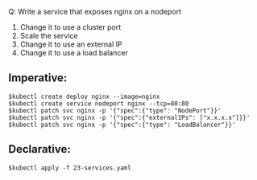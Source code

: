 Q: Write a service that exposes nginx on a nodeport

1. Change it to use a cluster port
2. Scale the service
3. Change it to use an external IP
4. Change it to use a load balancer

## Imperative:

```shell
$kubectl create deploy nginx --image=nginx
$kubectl create service nodeport nginx --tcp=80:80
$kubectl patch svc nginx -p '{"spec":{"type": "NodePort"}}'
$kubectl patch svc nginx -p '{"spec":{"externalIPs": ["x.x.x.x"]}}'
$kubectl patch svc nginx -p '{"spec":{"type": "LoadBalancer"}}'
```

## Declarative:

```shell
$kubectl apply -f 23-services.yaml
```
